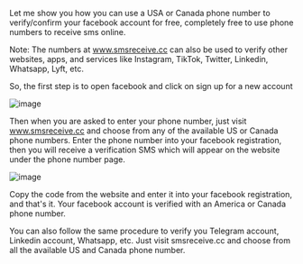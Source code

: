 Let me show you how you can use a USA or Canada phone number to verify/confirm your facebook account for free, completely free to use phone numbers to receive sms online.

Note: The numbers at www.smsreceive.cc can also be used to verify other websites, apps, and services like Instagram, TikTok, Twitter, Linkedin, Whatsapp, Lyft, etc.

So, the first step is to open facebook and click on sign up for a new account

![image](https://github.com/user-attachments/assets/eab67e8a-7aaf-4b95-ba3c-12e42d9ee108)

Then when you are asked to enter your phone number, just visit www.smsreceive.cc and choose from any of the available US or Canada phone numbers. Enter the phone number into your facebook registration, then you will receive a verification SMS which will appear on the website under the phone number page.

![image](https://github.com/user-attachments/assets/deb0f0a3-c269-43bd-a99c-6ec46bdd04ac)


Copy the code from the website and enter it into your facebook registration, and that's it. Your facebook account is verified with an America or Canada phone number.

You can also follow the same procedure to verify you Telegram account, Linkedin account, Whatsapp, etc. Just visit smsreceive.cc and choose from all the available US and Canada phone number.

